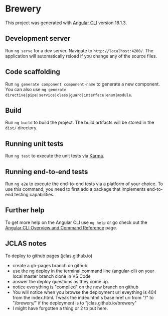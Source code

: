 # Brewery

This project was generated with [Angular CLI](https://github.com/angular/angular-cli) version 18.1.3.

## Development server

Run `ng serve` for a dev server. Navigate to `http://localhost:4200/`. The application will automatically reload if you change any of the source files.

## Code scaffolding

Run `ng generate component component-name` to generate a new component. You can also use `ng generate directive|pipe|service|class|guard|interface|enum|module`.

## Build

Run `ng build` to build the project. The build artifacts will be stored in the `dist/` directory.

## Running unit tests

Run `ng test` to execute the unit tests via [Karma](https://karma-runner.github.io).

## Running end-to-end tests

Run `ng e2e` to execute the end-to-end tests via a platform of your choice. To use this command, you need to first add a package that implements end-to-end testing capabilities.

## Further help

To get more help on the Angular CLI use `ng help` or go check out the [Angular CLI Overview and Command Reference](https://angular.dev/tools/cli) page.


## JCLAS notes
To deploy to github pages (jclas.github.io) 
- create a gh-pages branch on github
- use the ng deploy in the terminal command line (angular-cli) on your local master branch clone in VS Code
- answer the deploy questions as they come up.
- notice everything is "compiled" on the new branch on github
- You will notice when you browse the deployment url eveything is 404 from the index.html. Tweak the index.html's base href uri from "/" to "/brewery/" if the deployment is to "jclas.github.io/brewery"
- I might have forgotten a thing or 2 to put here.
  
